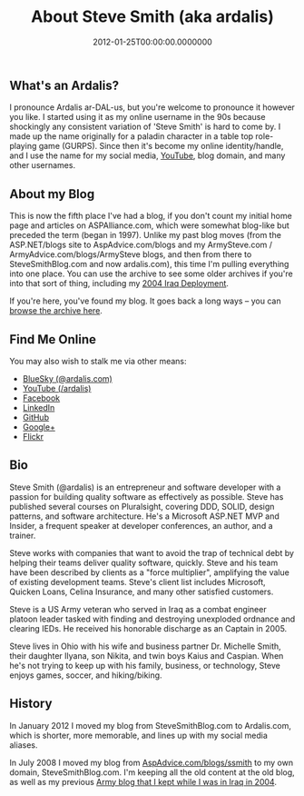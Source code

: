 ﻿---
title: About Steve Smith (aka ardalis)
date: "2012-01-25T00:00:00.0000000"
description: |
featuredImage: /img/steve-microsoft-2015-11-970x450.jpg
---

## What's an Ardalis?

I pronounce Ardalis ar-DAL-us, but you're welcome to pronounce it however you like. I started using it as my online username in the 90s because shockingly any consistent variation of 'Steve Smith' is hard to come by. I made up the name originally for a paladin character in a table top role-playing game (GURPS). Since then it's become my online identity/handle, and I use the name for my social media, [YouTube](https://youtube.com/ardalis), blog domain, and many other usernames.

## About my Blog

This is now the fifth place I've had a blog, if you don't count my initial home page and articles on ASPAlliance.com, which were somewhat blog-like but preceded the term (began in 1997). Unlike my past blog moves (from the ASP.NET/blogs site to AspAdvice.com/blogs and my ArmySteve.com / ArmyAdvice.com/blogs/ArmySteve blogs, and then from there to SteveSmithBlog.com and now ardalis.com), this time I'm pulling everything into one place. You can use the archive to see some older archives if you're into that sort of thing, including my [2004 Iraq Deployment](https://ardalis.com/category/iraq).

If you're here, you've found my blog. It goes back a long ways – you can [browse the archive here](https://ardalis.com/archive).

## Find Me Online

You may also wish to stalk me via other means:

* [BlueSky (@ardalis.com)](https://bsky.app/profile/ardalis.com)
* [YouTube (/ardalis)](https://youtube.com/ardalis)
* [Facebook](http://www.facebook.com/StevenAndrewSmith)
* [LinkedIn](http://www.linkedin.com/in/stevenandrewsmith)
* [GitHub](https://github.com/ardalis)
* [Google+](https://plus.google.com/108098990198986419468/posts)
* [Flickr](http://flickr.com/photos/lakequincy)

## Bio

Steve Smith (@ardalis) is an entrepreneur and software developer with a passion for building quality software as effectively as possible. Steve has published several courses on Pluralsight, covering DDD, SOLID, design patterns, and software architecture. He's a Microsoft ASP.NET MVP and Insider, a frequent speaker at developer conferences, an author, and a trainer.

Steve works with companies that want to avoid the trap of technical debt by helping their teams deliver quality software, quickly. Steve and his team have been described by clients as a "force multiplier", amplifying the value of existing development teams. Steve's client list includes Microsoft, Quicken Loans, Celina Insurance, and many other satisfied customers.

Steve is a US Army veteran who served in Iraq as a combat engineer platoon leader tasked with finding and destroying unexploded ordnance and clearing IEDs. He received his honorable discharge as an Captain in 2005.

Steve lives in Ohio with his wife and business partner Dr. Michelle Smith, their daughter Ilyana, son Nikita, and twin boys Kaius and Caspian. When he's not trying to keep up with his family, business, or technology, Steve enjoys games, soccer, and hiking/biking.

## History

In January 2012 I moved my blog from SteveSmithBlog.com to Ardalis.com, which is shorter, more memorable, and lines up with my social media aliases.

In July 2008 I moved my blog from [AspAdvice.com/blogs/ssmith](http://aspadvice.com/blogs/ssmith) to my own domain, SteveSmithBlog.com. I'm keeping all the old content at the old blog, as well as my previous [Army blog that I kept while I was in Iraq in 2004](https://ardalis.com/category/iraq).

